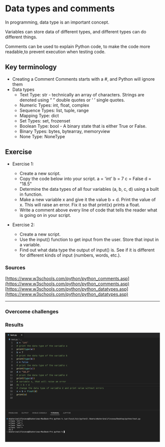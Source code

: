# Data types and comments
In programming, data type is an important concept.

Variables can store data of different types, and different types can do different things.

Comments can be used to explain Python code, to make the code more readable,to prevent execution when testing code.

## Key terminology

- Creating a Comment
Comments starts with a #, and Python will ignore them
- Data types
    - Text Type:	str - technically an array of characters. Strings are denoted using “ ” double quotes or ‘ ’ single quotes.
    - Numeric Types:	int, float, complex
    - Sequence Types:	list, tuple, range
    - Mapping Type:	dict
    - Set Types:	set, frozenset
    - Boolean Type:	bool - A binary state that is either True or False.
    - Binary Types:	bytes, bytearray, memoryview
    - None Type:	NoneType

## Exercise

- Exercise 1:
    - Create a new script.
    - Copy the code below into your script.
    a = 'int'
    b = 7
    c = False
    d = "18.5"
    - Determine the data types of all four variables (a, b, c, d) using a built in function.
    - Make a new variable x and give it the value b + d. Print the value of x. This will raise an error. Fix it so that print(x) prints a float.
    - Write a comment above every line of code that tells the reader what is going on in your script.

- Exercise 2:
    - Create a new script.
    - Use the input() function to get input from the user. Store that input in a variable.
    - Find out what data type the output of input() is. See if it is different for different kinds of input (numbers, words, etc.).

### Sources

[https://www.w3schools.com/python/python_comments.asp](https://www.w3schools.com/python/python_comments.asp)
[https://www.w3schools.com/python/python_datatypes.asp](https://www.w3schools.com/python/python_datatypes.asp)

****

### Overcome challenges


### Results
![image](/00_includes/PRG_03_1_screenshot.png)

